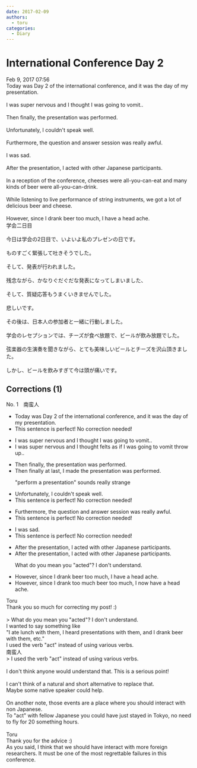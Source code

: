 ```yaml
---
date: 2017-02-09
authors:
  - toru
categories:
  - Diary
---
```


<h1 id="subject_show">International Conference Day 2</h1>
<div class="date">Feb 9, 2017 07:56</div>
<div id="post"><div id="body_show_ori">
Today was Day 2 of the international conference, and it was the day of my presentation.<br/><br/>I was super nervous and I thought I was going to vomit..<br/><br/>Then finally, the presentation was performed.<br/><br/>Unfortunately, I couldn't speak well.<br/><br/>Furthermore, the question and answer session was really awful.<br/><br/>I was sad.<br/><br/>After the presentation, I acted with other Japanese participants.<br/><br/>In a reception of the conference, cheeses were all-you-can-eat and many kinds of beer were all-you-can-drink.<br/><br/>While listening to live performance of string instruments, we got a lot of delicious beer and cheese.<br/><br/>However, since I drank beer too much, I have a head ache.
</div></div>

<!-- more -->

<div id="post_ja"><div id="body_show_mo">
学会二日目<br/><br/>今日は学会の2日目で、いよいよ私のプレゼンの日です。<br/><br/>ものすごく緊張して吐きそうでした。<br/><br/>そして、発表が行われました。<br/><br/>残念ながら、かなりぐだぐだな発表になってしまいました、<br/><br/>そして、質疑応答もうまくいきませんでした。<br/><br/>悲しいです。<br/><br/>その後は、日本人の参加者と一緒に行動しました。<br/><br/>学会のレセプションでは、チーズが食べ放題で、ビールが飲み放題でした。<br/><br/>弦楽器の生演奏を聞きながら、とても美味しいビールとチーズを沢山頂きました。<br/><br/>しかし、ビールを飲みすぎて今は頭が痛いです。
</div></div>

## Corrections (1)
<div id="block"><div class="first_name"> No. 1　<span class="just_name">南蛮人</span></div><div id="block2">
<ul class="correction_field">
<li class="incorrect">Today was Day 2 of the international conference, and it was the day of my presentation.</li>
<li class="corrected perfect">This sentence is perfect! No correction needed!</li>
</ul>
<ul class="correction_field">
<li class="incorrect">I was super nervous and I thought I was going to vomit..</li>
<li class="corrected correct">
I was super nervous and I <span class="sline"><span class="f_red">thought</span></span> <span class="f_blue">felts as if</span> I was going to <span class="f_gray"><span class="sline">vomit</span></span> <span class="f_gray">throw up</span>..
</li>
</ul>
<ul class="correction_field">
<li class="incorrect">Then finally, the presentation was performed.</li>
<li class="corrected correct">
Then <span class="f_gray"><span class="sline">finally</span> at last</span>, <span class="f_gray">I made</span> the presentation <span class="f_gray"><span class="sline">was performed</span></span>.
<p class="correction_comment">"perform a presentation" sounds really strange</p>
</li>
</ul>
<ul class="correction_field">
<li class="incorrect">Unfortunately, I couldn't speak well.</li>
<li class="corrected perfect">This sentence is perfect! No correction needed!</li>
</ul>
<ul class="correction_field">
<li class="incorrect">Furthermore, the question and answer session was really awful.</li>
<li class="corrected perfect">This sentence is perfect! No correction needed!</li>
</ul>
<ul class="correction_field">
<li class="incorrect">I was sad.</li>
<li class="corrected perfect">This sentence is perfect! No correction needed!</li>
</ul>
<ul class="correction_field">
<li class="incorrect">After the presentation, I acted with other Japanese participants.</li>
<li class="corrected correct">
After the presentation, I acted with other Japanese participants.
<p class="correction_comment">What do you mean you "acted"? I don't understand.</p>
</li>
</ul>
<ul class="correction_field">
<li class="incorrect">However, since I drank beer too much, I have a head ache.</li>
<li class="corrected correct">
However, since I drank <span class="f_gray">too much</span> beer <span class="f_gray"><span class="sline">too much</span></span>, I <span class="f_gray">now</span> have a head ache.
</li>
</ul>
</div><div class="name"><span class="just_name">Toru</span><br>
Thank you so much for correcting my post! :)<br/><br/>&gt; What do you mean you "acted"? I don't understand.<br/>I wanted to say something like<br/>"I ate lunch with them, I heard presentations with them, and I drank beer with them, etc."<br/>I used the verb "act" instead of using various verbs.
</div>
<div class="name"><span class="just_name">南蛮人</span><br>
&gt; I used the verb "act" instead of using various verbs.<br/><br/>I don't think anyone would understand that. This is a serious point!<br/><br/>I can't think of a natural and short alternative to replace that.<br/>Maybe some native speaker could help.<br/><br/>On another note, those events are a place where you should interact with non Japanese.<br/>To "act" with fellow Japanese you could have just stayed in Tokyo, no need to fly for 20 something hours.<br/><br/>
</div>
<div class="name"><span class="just_name">Toru</span><br>
Thank you for the advice :)<br/>As you said, I think that we should have interact with more foreign researchers. It must be one of the most regrettable failures in this conference.
</div>
</div>
